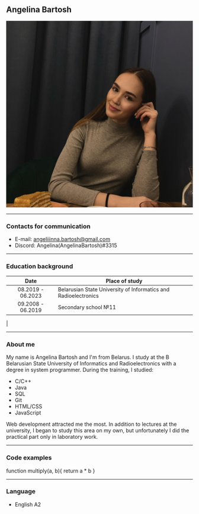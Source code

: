 ## Angelina Bartosh

![Avatar](/img/avatar.png "Avatar")

***

### Contacts for communication

* E-mail: angeliiinna.bartosh@gmail.com
* Discord: Angelina(AngelinaBartosh)#3315

*** 

### Education background

   Date       |  Place of study 
:------------------: | -----------------
08.2019 - 06.2023 | Belarusian State University of Informatics and Radioelectronics
09.2008 - 06.2019 | Secondary school №11 
 |

***

### About me
My name is Angelina Bartosh and I'm from Belarus. I study at the B Belarusian State University of Informatics and Radioelectronics with a degree in system programmer. During the training, I studied:
* C/C++
* Java
* SQL
* Git
* HTML/CSS
* JavaScript
  
 Web development attracted me the most. In addition to lectures at the university, I began to study this area on my own, but unfortunately I did the practical part only in laboratory work.

***

### Code examples

function multiply(a, b){
  return a * b
}

***

### Language
* English A2
